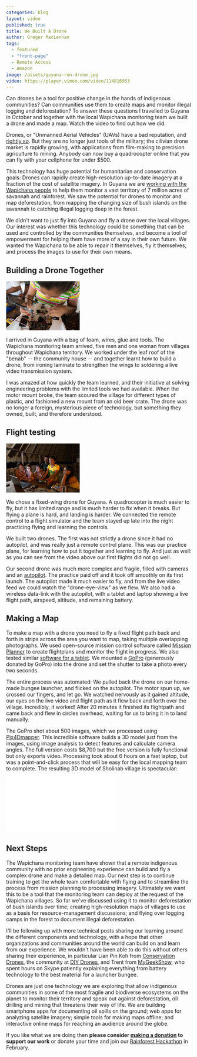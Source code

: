 ```yaml
---
categories: blog
layout: video
published: true
title: We Built A Drone
author: Gregor MacLennan
tags:
  - featured
  - "front-page"
  - Remote Access
  - Amazon
image: /assets/guyana-ron-drone.jpg
video: https://player.vimeo.com/video/114816953
---
```

Can drones be a tool for positive change in the hands of indigenous communities? Can communities use them to create maps and monitor illegal logging and deforestation? To answer these questions I travelled to Guyana in October and together with the local Wapichana monitoring team we built a drone and made a map. <a class="play-link">Watch the video</a> to find out how we did.

Drones, or "Unmanned Aerial Vehicles" (UAVs) have a bad reputation, and [rightly so](http://drones.pitchinteractive.com/). But they are no longer just tools of the military; the cilivian drone market is rapidly growing, with applications from film-making to precision agriculture to mining. Anybody can now buy a quadrocopter online that you can fly with your cellphone for under $500.

This technology has huge potential for humanitarian and conservation goals: Drones can rapidly create high-resolution up-to-date imagery at a fraction of the cost of satellite imagery. In Guyana we are [working with the Wapichana people](/ourwork/guyana) to help them monitor a vast territory of 7 million acres of savannah and rainforest. We saw the potential for drones to monitor and map deforestation, from mapping the changing size of bush islands on the savannah to catching illegal logging deep in the forest.

We didn't want to just fly into Guyana and fly a drone over the local villages. Our interest was whether this technology could be something that can be used and controlled by the communities themselves, and become a tool of empowerment for helping them have more of a say in their own future. We wanted the Wapichana to be able to repair it themselves, fly it themselves, and process the images to use for their own means.

## Building a Drone Together

![Tessa soldering a drone](/assets/guyana-tessa-soldering.jpg)

I arrived in Guyana with a bag of foam, wires, glue and tools. The Wapichana monitoring team arrived, five men and one woman from villages throughout Wapichana territory. We worked under the leaf roof of the "benab" -- the community house -- and together learnt how to build a drone, from ironing laminate to strengthen the wings to soldering a live video transmission system.

I was amazed at how quickly the team learned, and their initiative at solving engineering problems with the limited tools we had available. When the motor mount broke, the team scoured the village for different types of plastic, and fashioned a new mount from an old beer crate. The drone was no longer a foreign, mysterious piece of technology, but something they owned, built, and therefore understood.

## Flight testing

![Flight simulator training](/assets/guyana-flight-simulator.jpg)

We chose a fixed-wing drone for Guyana. A quadrocopter is much easier to fly, but it has limited range and is much harder to fix when it breaks. But flying a plane is hard, and landing is harder. We connected the remote control to a flight simulator and the team stayed up late into the night practicing flying and learning the controls.

We built two drones. The first was not strictly a drone since it had no autopilot, and was really just a remote control plane. This was our practice plane, for learning how to put it together and learning to fly. And just as well: as you can see from the <a class="play-link">video above</a> our first flights did not go well.

Our second drone was much more complex and fragile, filled with cameras and an [autopilot](http://3drobotics.com/pixhawk/). The practice paid off and it took off smoothly on its first launch. The autopilot made it much easier to fly, and from the live video feed we could watch the "drone-eye-view" as we flew. We also had a wireless data-link with the autopilot, with a tablet and laptop showing a live flight path, airspeed, altitude, and remaining battery.

## Making a Map

To make a map with a drone you need to fly a fixed flight path back and forth in strips across the area you want to map, taking multiple overlapping photographs. We used open-source mission control software called [Mission Planner](http://planner.ardupilot.com/) to create flightplans and monitor the flight in progress. We also tested similar [software for a tablet](https://github.com/DroidPlanner/droidplanner). We mounted a [GoPro](http://gopro.com/) (generously donated by GoPro) into the drone and set the shutter to take a photo every two seconds.

The entire process was automated: We pulled back the drone on our home-made bungee launcher, and flicked on the autopilot. The motor spun up, we crossed our fingers, and let go. We watched nervously as it gained altitude, our eyes on the live video and flight path as it flew back and forth over the village. Incredibly, it worked! After 20 minutes it finished its flightpath and came back and flew in circles overhead, waiting for us to bring it in to land manually.

The GoPro shot about 500 images, which we processed using [Pix4Dmapper](http://pix4d.com/products/). This incredible software builds a 3D model just from the images, using image analysis to detect features and calculate camera angles. The full version costs $8,700 but the free version is fully functional but only exports video. Processing took about 6 hours on a fast laptop, but was a point-and-click process that will be easy for the local mapping team to complete. The resulting 3D model of Sholinab village is spectacular:

<div class="embed-container"><iframe src="//player.vimeo.com/video/109484074" frameborder="0" webkitallowfullscreen mozallowfullscreen allowfullscreen></iframe></div>

## Next Steps

The Wapichana monitoring team have shown that a remote indigenous community with no prior engineering experience can build and fly a complex drone and make a detailed map. Our next step is to continue training to get the whole team comfortable with flying and to streamline the process from mission planning to processing imagery. Ultimately we want this to be a tool that the monitoring team can deploy at the request of the Wapichana villages. So far we've discussed using it to monitor deforestation of bush islands over time; creating high-resolution maps of villages to use as a basis for resource-management discussions; and flying over logging camps in the forest to document illegal deforestation.

I'll be following up with more technical posts sharing our learning around the different components and technology, with a hope that other organizations and communities around the world can build on and learn from our experience. We wouldn't have been able to do this without others sharing their experience, in particular Lian Pin Koh from [Conservation Drones](http://conservationdrones.org/), the community at [DIY Drones](http://diydrones.com/), and Trent from [MyGeekShow](http://www.mygeekshow.com/), who spent hours on Skype patiently explaining everything from battery technology to the best material for a launcher bungee.

Drones are just one technology we are exploring that allow indigenous communities in some of the most fragile and biodiverse ecosystems on the planet to monitor their territory and speak out against deforestation, oil drilling and mining that threatens their way of life. We are building smartphone apps for documenting oil spills on the ground; web apps for analyzing satellite imagery; simple tools for making maps offline; and interactive online maps for reaching an audience around the globe.

If you like what we are doing then **please consider [making a donation](/donate/) to support our work** or donate your time and join our [Rainforest Hackathon](http://www.hacktherainforest.org/) in February.

